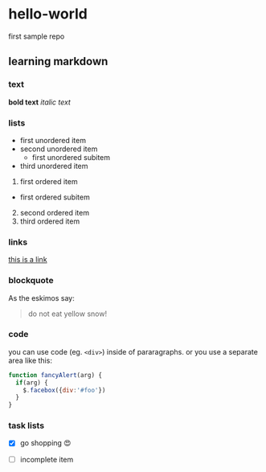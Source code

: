 # hello-world
first sample repo

## learning markdown

### text

**bold text**
*italic text*

### lists

* first unordered item
* second unordered item
  * first unordered subitem
* third unordered item

1. first ordered item
  * first ordered subitem
2. second ordered item
3. third ordered item

### links

[this is a link](http://google.com)

### blockquote

As the eskimos say:

> do not eat yellow snow!

### code

you can use code (eg. `<div>`) inside of pararagraphs. 
or you use a separate area like this:

```javascript
function fancyAlert(arg) {
  if(arg) {
    $.facebox({div:'#foo'})
  }
}
```

### task lists

- [x] go shopping :heart_eyes:
- [ ] incomplete item


